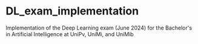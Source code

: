 # DL_exam_implementation
Implementation of the Deep Learning exam (June 2024) for the Bachelor's in Artificial Intelligence at UniPv, UniMi, and UniMib

